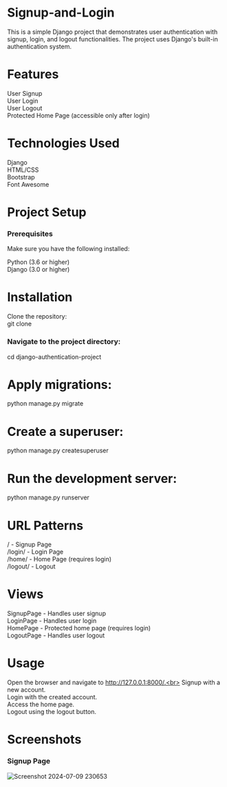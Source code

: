 # Signup-and-Login
This is a simple Django project that demonstrates user authentication with signup, login, and logout functionalities. The project uses Django's built-in authentication system.

# Features
User Signup<br>
User Login<br>
User Logout<br>
Protected Home Page (accessible only after login)<br>

# Technologies Used
Django<br>
HTML/CSS<br>
Bootstrap<br>
Font Awesome<br>

# Project Setup
<h3>Prerequisites</h3>
Make sure you have the following installed:

Python (3.6 or higher)<br>
Django (3.0 or higher)<br>

# Installation
Clone the repository:<br>
git clone<br>

<h3>Navigate to the project directory:</h3>
cd django-authentication-project<br>

# Apply migrations:
python manage.py migrate<br>

# Create a superuser:
python manage.py createsuperuser<br>

# Run the development server:
python manage.py runserver<br>

# URL Patterns
/ - Signup Page<br>
/login/ - Login Page<br>
/home/ - Home Page (requires login)<br>
/logout/ - Logout<br>

# Views
SignupPage - Handles user signup<br>
LoginPage - Handles user login<br>
HomePage - Protected home page (requires login)<br>
LogoutPage - Handles user logout<br>

# Usage
Open the browser and navigate to http://127.0.0.1:8000/.<br>
Signup with a new account.<br>
Login with the created account.<br>
Access the home page.<br>
Logout using the logout button.<br>

# Screenshots
<h3>Signup Page</h3>

![Screenshot 2024-07-09 230653](https://github.com/Sanketarali/Signup-and-Login/assets/110754364/e3f25c10-a71e-46ff-a056-acc89e5fbcce)
